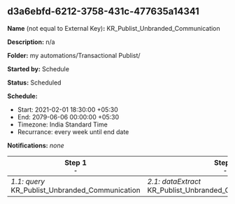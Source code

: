 ## d3a6ebfd-6212-3758-431c-477635a14341

**Name** (not equal to External Key)**:** KR_Publist_Unbranded_Communication

**Description:** n/a

**Folder:** my automations/Transactional Publist/

**Started by:** Schedule

**Status:** Scheduled

**Schedule:**

* Start: 2021-02-01 18:30:00 +05:30
* End: 2079-06-06 00:00:00 +05:30
* Timezone: India Standard Time
* Recurrance: every week until end date

**Notifications:** _none_


| Step 1<br>_<small>-</small>_ | Step 2<br>_<small>-</small>_ | Step 3<br>_<small>-</small>_ |
| --- | --- | --- |
| _1.1: query_<br>KR_Publist_Unbranded_Communication | _2.1: dataExtract_<br>KR_Publist_Unbranded_Communication_extract | _3.1: fileTransfer_<br>KR_Publist_Unbranded_Communication_tranfer |
